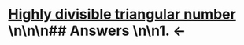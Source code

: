 # [Highly divisible triangular number](https://projecteuler.net/problem=12) \n\n\n## Answers \n\n1. &larr;

